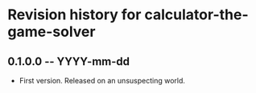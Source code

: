 # Revision history for calculator-the-game-solver

## 0.1.0.0  -- YYYY-mm-dd

* First version. Released on an unsuspecting world.
